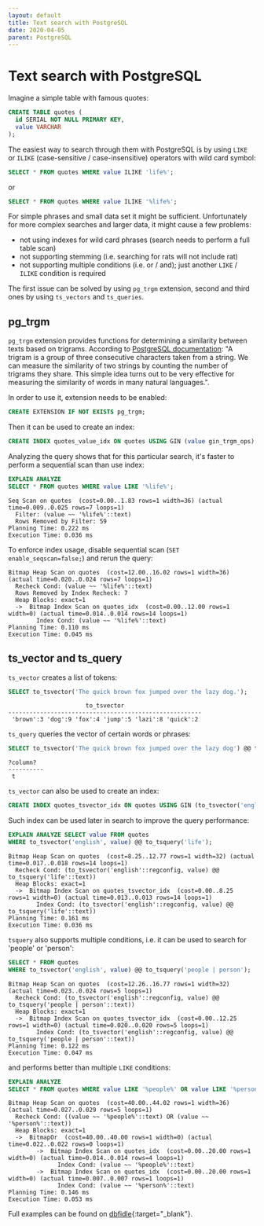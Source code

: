 ```yaml
---
layout: default
title: Text search with PostgreSQL
date: 2020-04-05
parent: PostgreSQL
---
```


# Text search with PostgreSQL

Imagine a simple table with famous quotes:

```sql
CREATE TABLE quotes (
  id SERIAL NOT NULL PRIMARY KEY,
  value VARCHAR
);
```

The easiest way to search through them with PostgreSQL is by using `LIKE` or `ILIKE` (case-sensitive / case-insensitive) operators with wild card symbol:

```sql
SELECT * FROM quotes WHERE value ILIKE 'life%';
```

or

```sql
SELECT * FROM quotes WHERE value ILIKE '%life%';
```

For simple phrases and small data set it might be sufficient. Unfortunately for more complex searches and larger data, it might cause a few problems:

- not using indexes for wild card phrases (search needs to perform a full table scan)
- not supporting stemming (i.e. searching for rats will not include rat)
- not supporting multiple conditions (i.e. or / and); just another `LIKE` / `ILIKE` condition is required

The first issue can be solved by using `pg_trgm` extension, second and third ones by using `ts_vectors` and `ts_queries`.

## pg_trgm

`pg_trgm` extension provides functions for determining a similarity between texts based on trigrams. According to [PostgreSQL documentation](https://www.postgresql.org/docs/11/pgtrgm.html): "A trigram is a group of three consecutive characters taken from a string. We can measure the similarity of two strings by counting the number of trigrams they share. This simple idea turns out to be very effective for measuring the similarity of words in many natural languages.".

In order to use it, extension needs to be enabled:

```sql
CREATE EXTENSION IF NOT EXISTS pg_trgm;
```

Then it can be used to create an index:

```sql
CREATE INDEX quotes_value_idx ON quotes USING GIN (value gin_trgm_ops);
```

Analyzing the query shows that for this particular search, it's faster to perform a sequential scan than use index:


```sql
EXPLAIN ANALYZE
SELECT * FROM quotes WHERE value LIKE '%life%';
```

```
Seq Scan on quotes  (cost=0.00..1.83 rows=1 width=36) (actual time=0.009..0.025 rows=7 loops=1)
  Filter: (value ~~ '%life%'::text)
  Rows Removed by Filter: 59
Planning Time: 0.222 ms
Execution Time: 0.036 ms
```

To enforce index usage, disable sequential scan (`SET enable_seqscan=false;`) and rerun the query:

```
Bitmap Heap Scan on quotes  (cost=12.00..16.02 rows=1 width=36) (actual time=0.020..0.024 rows=7 loops=1)
  Recheck Cond: (value ~~ '%life%'::text)
  Rows Removed by Index Recheck: 7
  Heap Blocks: exact=1
  ->  Bitmap Index Scan on quotes_idx  (cost=0.00..12.00 rows=1 width=0) (actual time=0.014..0.014 rows=14 loops=1)
        Index Cond: (value ~~ '%life%'::text)
Planning Time: 0.110 ms
Execution Time: 0.045 ms
```

## ts_vector and ts_query

`ts_vector` creates a list of tokens:

```sql
SELECT to_tsvector('The quick brown fox jumped over the lazy dog.');
```

```
                      to_tsvector
-------------------------------------------------------
 'brown':3 'dog':9 'fox':4 'jump':5 'lazi':8 'quick':2
```

`ts_query` queries the vector of certain words or phrases:

```sql
SELECT to_tsvector('The quick brown fox jumped over the lazy dog') @@ to_tsquery('fox');
```

```
?column?
----------
 t
```

`ts_vector` can also be used to create an index:

```sql
CREATE INDEX quotes_tsvector_idx ON quotes USING GIN (to_tsvector('english', value));
```

Such index can be used later in search to improve the query performance:

```sql
EXPLAIN ANALYZE SELECT value FROM quotes
WHERE to_tsvector('english', value) @@ to_tsquery('life');
```

```
Bitmap Heap Scan on quotes  (cost=8.25..12.77 rows=1 width=32) (actual time=0.017..0.018 rows=14 loops=1)
  Recheck Cond: (to_tsvector('english'::regconfig, value) @@ to_tsquery('life'::text))
  Heap Blocks: exact=1
  ->  Bitmap Index Scan on quotes_tsvector_idx  (cost=0.00..8.25 rows=1 width=0) (actual time=0.013..0.013 rows=14 loops=1)
        Index Cond: (to_tsvector('english'::regconfig, value) @@ to_tsquery('life'::text))
Planning Time: 0.161 ms
Execution Time: 0.036 ms
```

`tsquery` also supports multiple conditions, i.e. it can be used to search for 'people' or 'person':

```sql
SELECT * FROM quotes
WHERE to_tsvector('english', value) @@ to_tsquery('people | person');
```

```
Bitmap Heap Scan on quotes  (cost=12.26..16.77 rows=1 width=32) (actual time=0.023..0.024 rows=5 loops=1)
  Recheck Cond: (to_tsvector('english'::regconfig, value) @@ to_tsquery('people | person'::text))
  Heap Blocks: exact=1
  ->  Bitmap Index Scan on quotes_tsvector_idx  (cost=0.00..12.25 rows=1 width=0) (actual time=0.020..0.020 rows=5 loops=1)
        Index Cond: (to_tsvector('english'::regconfig, value) @@ to_tsquery('people | person'::text))
Planning Time: 0.122 ms
Execution Time: 0.047 ms
```

and performs better than multiple `LIKE` conditions:

```sql
EXPLAIN ANALYZE
SELECT * FROM quotes WHERE value LIKE '%people%' OR value LIKE '%person%';
```

```
Bitmap Heap Scan on quotes  (cost=40.00..44.02 rows=1 width=36) (actual time=0.027..0.029 rows=5 loops=1)
  Recheck Cond: ((value ~~ '%people%'::text) OR (value ~~ '%person%'::text))
  Heap Blocks: exact=1
  ->  BitmapOr  (cost=40.00..40.00 rows=1 width=0) (actual time=0.022..0.022 rows=0 loops=1)
        ->  Bitmap Index Scan on quotes_idx  (cost=0.00..20.00 rows=1 width=0) (actual time=0.014..0.014 rows=4 loops=1)
              Index Cond: (value ~~ '%people%'::text)
        ->  Bitmap Index Scan on quotes_idx  (cost=0.00..20.00 rows=1 width=0) (actual time=0.007..0.007 rows=1 loops=1)
              Index Cond: (value ~~ '%person%'::text)
Planning Time: 0.146 ms
Execution Time: 0.053 ms
```

Full examples can be found on [dbfidle](https://dbfiddle.uk/?rdbms=postgres_11&fiddle=37582bbe061b93f30386e77d13478fdf){:target="_blank"}.

